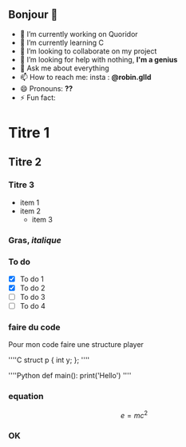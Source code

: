 ## Bonjour 👋




- 🔭 I’m currently working on Quoridor
- 🌱 I’m currently learning C
- 👯 I’m looking to collaborate on my project
- 🤔 I’m looking for help with nothing, **I'm a genius**
- 💬 Ask me about everything
- 📫 How to reach me: insta : **@robin.glld**
- 😄 Pronouns: **??**
- ⚡ Fun fact: 

# Titre 1
## Titre 2
### Titre 3

- item 1
- item 2
  - item 3
  
### **Gras**, *italique*

### To do
- [x] To do 1
- [x] To do 2
- [ ] To do 3
- [ ] To do 4

### faire du code

Pour mon code faire une structure player

''''C
struct p {
    int y;
};
''''

''''Python
def main():
    print('Hello')
''''

### equation

$$ e = mc^2 $$

### OK